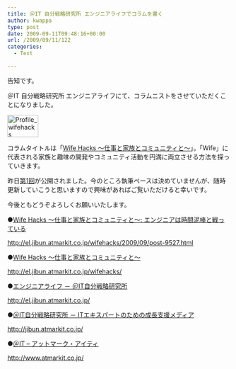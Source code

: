 ```yaml
---
title: ＠IT 自分戦略研究所 エンジニアライフでコラムを書く
author: kwappa
type: post
date: 2009-09-11T09:48:16+00:00
url: /2009/09/11/122
categories:
  - Text

---
```

告知です。

＠IT 自分戦略研究所 エンジニアライフにて、コラムニストをさせていただくことになりました。

<a onclick="window.open(this.href, '_blank', 'width=140,height=100,scrollbars=no,resizable=no,toolbar=no,directories=no,location=no,menubar=no,status=no,left=0,top=0'); return false" href="http://kwappa.txt-nifty.com/.shared/image.html?/photos/uncategorized/2009/09/11/profile_wifehacks.jpg"><img width="70" height="50" border="0" src="http://kwappa.txt-nifty.com/blog/images/2009/09/11/profile_wifehacks.jpg" title="Profile_wifehacks" alt="Profile_wifehacks" /></a> 

コラムタイトルは「<a target="_blank" href="http://el.jibun.atmarkit.co.jp/wifehacks/">Wife Hacks ～仕事と家族とコミュニティと～</a>」。「Wife」に代表される家族と趣味の開発やコミュニティ活動を円満に両立させる方法を探っていきます。

昨日<a target="_blank" href="http://el.jibun.atmarkit.co.jp/wifehacks/2009/09/post-9527.html">第1回</a>が公開されました。今のところ執筆ペースは決めていませんが、随時更新していこうと思いますので興味があればご覧いただけると幸いです。

今後ともどうぞよろしくお願いいたします。

●<a target="_blank" href="http://el.jibun.atmarkit.co.jp/wifehacks/2009/09/post-9527.html">Wife Hacks ～仕事と家族とコミュニティと～: エンジニアは時間泥棒と戦っている</a>
  
http://el.jibun.atmarkit.co.jp/wifehacks/2009/09/post-9527.html

●<a target="_blank" href="http://el.jibun.atmarkit.co.jp/wifehacks/">Wife Hacks ～仕事と家族とコミュニティと～</a>
  
http://el.jibun.atmarkit.co.jp/wifehacks/

●<a target="_blank" href="http://el.jibun.atmarkit.co.jp/">エンジニアライフ － ＠IT自分戦略研究所</a>
  
http://el.jibun.atmarkit.co.jp/

●<a target="_blank" href="http://jibun.atmarkit.co.jp/">＠IT自分戦略研究所 － ITエキスパートのための成長支援メディア</a>
  
http://jibun.atmarkit.co.jp/

●<a target="_blank" href="http://www.atmarkit.co.jp/">＠IT &#8211; アットマーク・アイティ</a>
  
http://www.atmarkit.co.jp/
